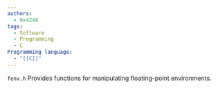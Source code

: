 ```yaml
---
authors:
  - 0x4248
tags:
  - Software
  - Programming
  - C
Programming language:
  - "[[C]]"
---
```

`fenv.h` Provides functions for manipulating floating-point environments.